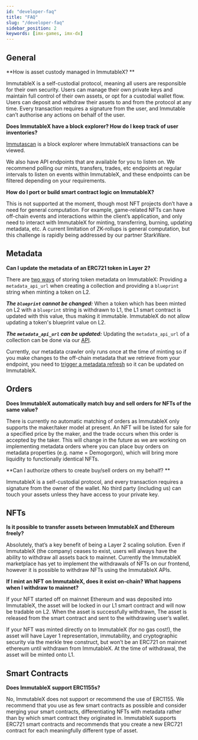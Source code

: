 ```yaml
---
id: "developer-faq"
title: "FAQ"
slug: "/developer-faq"
sidebar_position: 2
keywords: [imx-games, imx-dx]
---
```


## General 
**How is asset custody managed in ImmutableX? **

ImmutableX is a self-custodial protocol, meaning all users are responsible for their own security. Users can manage their own private keys and maintain full control of their own assets, or opt for a custodial wallet flow. Users can deposit and withdraw their assets to and from the protocol at any time. Every transaction requires a signature from the user, and Immutable can’t authorise any actions on behalf of the user.

**Does ImmutableX have a block explorer? How do I keep track of user inventories?**

[Immutascan](https://immutascan.io/) is a block explorer where ImmutableX transactions can be viewed.

We also have API endpoints that are available for you to listen on. We recommend polling our mints, transfers, trades, etc endpoints at regular intervals to listen on events within ImmutableX, and these endpoints can be filtered depending on your requirements. 

**How do I port or build smart contract logic on ImmutableX?**

This is not supported at the moment, though most NFT projects don’t have a need for general computation. For example, game-related NFTs can have off-chain events and interactions within the client’s application, and only need to interact with ImmutableX for minting, transferring, burning, updating metadata, etc. A current limitation of ZK-rollups is general computation, but this challenge is rapidly being addressed by our partner StarkWare.

## Metadata

**Can I update the metadata of an ERC721 token in Layer 2?**

There are [two ways](../key-concepts/deep-dive-metadata.md#on-l2-immutablex) of storing token metadata on ImmutableX: Providing a `metadata_api_url` when creating a collection and providing a `blueprint` string when minting a token on L2.

***The `blueprint` cannot be changed:*** When a token which has been minted on L2 with a `blueprint` string is withdrawn to L1, the L1 smart contract is updated with this value, thus making it immutable. ImmutableX do not allow updating a token's blueprint value on L2. 

***The `metadata_api_url` can be updated:*** Updating the `metadata_api_url` of a collection can be done via our [API](https://docs.x.immutable.com/reference#/operations/updateMetadataSchemaByName).

Currently, our metadata crawler only runs once at the time of minting so if you make changes to the off-chain metadata that we retrieve from your endpoint, you need to [trigger a metadata refresh](https://docs.x.immutable.com/docs/asset-metadata-refreshes) so it can be updated on ImmutableX. 

## Orders

**Does ImmutableX automatically match buy and sell orders for NFTs of the same value?**

There is currently no automatic matching of orders as ImmutableX only supports the maker/taker model at present. An NFT will be listed for sale for a specified price by the maker, and the trade occurs when this order is accepted by the taker. This will change in the future as we are working on implementing metadata orders where you can place buy orders on metadata properties (e.g. name = Demogorgon), which will bring more liquidity to functionally identical NFTs.

**Can I authorize others to create buy/sell orders on my behalf? **

ImmutableX is a self-custodial protocol, and every transaction requires a signature from the owner of the wallet. No third party (including us) can touch your assets unless they have access to your private key. 

## NFTs

**Is it possible to transfer assets between ImmutableX and Ethereum freely?**

Absolutely, that’s a key benefit of being a Layer 2 scaling solution. Even if ImmutableX (the company) ceases to exist, users will always have the ability to withdraw all assets back to mainnet. Currently the ImmutableX marketplace has yet to implement the withdrawals of NFTs on our frontend, however it is possible to withdraw NFTs using the ImmutableX APIs.
 
**If I mint an NFT on ImmutableX, does it exist on-chain? What happens when I withdraw to mainnet?**

If your NFT started off on mainnet Ethereum and was deposited into ImmutableX, the asset will be locked in our L1 smart contract and will now be tradable on L2. When the asset is successfully withdrawn, The asset is released from the smart contract and sent to the withdrawing user’s wallet.

If your NFT was minted directly on to ImmutableX (for no gas cost!), the asset will have Layer 1 representation, immutability, and cryptographic security via the merkle tree construct, but won’t be an ERC721 on mainnet ethereum until withdrawn from ImmutableX. At the time of withdrawal, the asset will be minted onto L1. 

## Smart Contracts

**Does ImmutableX support ERC1155s?**

No, ImmutableX does not support or recommend the use of ERC1155. We recommend that you use as few smart contracts as possible and consider merging your smart contracts, differentiating NFTs with metadata rather than by which smart contract they originated in. 
ImmutableX supports ERC721 smart contracts and recommends that you create a new ERC721 contract for each meaningfully different type of asset.
